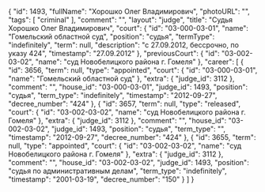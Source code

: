 {
    "id": 1493,
    "fullName": "Хорошко Олег Владимирович",
    "photoURL": "",
    "tags": [
        "criminal"
    ],
    "comment": "",
    "layout": "judge",
    "title": "Судья Хорошко Олег Владимирович",
    "court": {
        "id": "03-000-03-01",
        "name": "Гомельский областной суд",
        "position": "судья",
        "termType": "indefinitely",
        "term": null,
        "description": "c 27.09.2012, бессрочно, по указу 424",
        "timestamp": "27.09.2012"
    },
    "previousCourt": {
        "id": "03-002-03-02",
        "name": "суд Новобелицкого района г. Гомеля"
    },
    "career": [
        {
            "id": 3656,
            "term": null,
            "type": "appointed",
            "court": {
                "id": "03-000-03-01",
                "name": "Гомельский областной суд"
            },
            "extra": {
                "judge_id": 3112
            },
            "comment": "",
            "house_id": "03-000-03-01",
            "judge_id": 1493,
            "position": "судья",
            "term_type": "indefinitely",
            "timestamp": "2012-09-27",
            "decree_number": "424"
        },
        {
            "id": 3657,
            "term": null,
            "type": "released",
            "court": {
                "id": "03-002-03-02",
                "name": "суд Новобелицкого района г. Гомеля"
            },
            "extra": {
                "judge_id": 3112
            },
            "comment": "",
            "house_id": "03-002-03-02",
            "judge_id": 1493,
            "position": "судья",
            "term_type": "",
            "timestamp": "2012-09-27",
            "decree_number": "424"
        },
        {
            "id": 3655,
            "term": null,
            "type": "appointed",
            "court": {
                "id": "03-002-03-02",
                "name": "суд Новобелицкого района г. Гомеля"
            },
            "extra": {
                "judge_id": 3112
            },
            "comment": "",
            "house_id": "03-002-03-02",
            "judge_id": 1493,
            "position": "судья по административным делам",
            "term_type": "indefinitely",
            "timestamp": "2001-03-19",
            "decree_number": "150"
        }
    ]
}